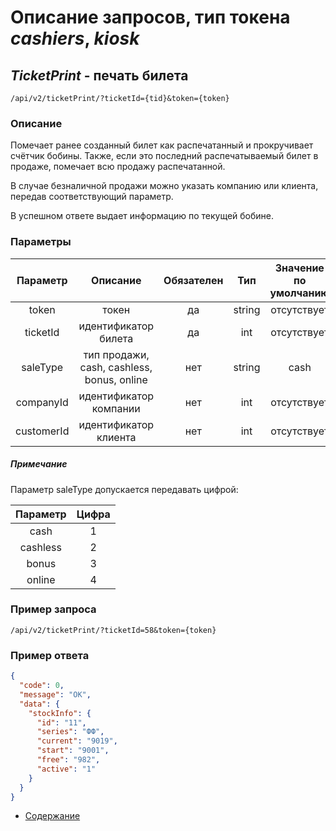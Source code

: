 Описание запросов, тип токена _cashiers_, _kiosk_
========================================

_TicketPrint_ - печать билета
-----------------------------
`/api/v2/ticketPrint/?ticketId={tid}&token={token}`

### Описание
Помечает ранее созданный билет как распечатанный и прокручивает счётчик бобины.
Также, если это последний распечатываемый билет в продаже, помечает всю продажу распечатанной.

В случае безналичной продажи можно указать компанию или клиента, передав соответствующий параметр.

В успешном ответе выдает информацию по текущей бобине.

### Параметры
| Параметр 	|        Описание       	| Обязателен 	|   Тип  	| Значение по умолчанию 	|
|:--------:	|:---------------------:	|:----------:	|:------:	|:---------------------:	|
|   token  	|         токен         	|     да     	| string 	|      отсутствует      	|
|   ticketId 	| идентификатор билета 	|     да     	| int 	|      отсутствует      	|
|   saleType 	| тип продажи, cash, cashless, bonus, online 	|     нет     	| string 	|      cash      	|
|   companyId 	| идентификатор компании 	|     нет     	| int 	|      отсутствует      	|
|   customerId 	| идентификатор клиента 	|     нет     	| int 	|      отсутствует      	|

##### Примечание
Параметр saleType допускается передавать цифрой:

| Параметр 	|  Цифра             	|
|:--------:	|:---------------------:	|
|   cash  	|         1         	|
|   cashless  	|         2         	|
|   bonus  	|         3         	|
|   online  	|         4         	|

### Пример запроса
`/api/v2/ticketPrint/?ticketId=58&token={token}`

### Пример ответа
```json
{
  "code": 0,
  "message": "OK",
  "data": {
    "stockInfo": {
      "id": "11",
      "series": "ФФ",
      "current": "9019",
      "start": "9001",
      "free": "982",
      "active": "1"
    }
  }
}
```

* [Содержание](../index)